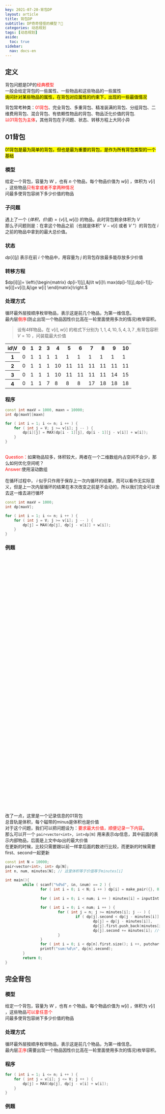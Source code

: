 ```yaml
---
key: 2021-07-20-背包DP
layout: article
title: 背包DP
subtitle: DP奇奇怪怪的模型？🤔
categories: 动态规划
tags: [动态规划]
aside:
  toc: true
sidebar:
  nav: docs-en
---
```


## 定义
背包问题是DP的<span style="color: red;">经典模型</span>  
一般会给定背包的一些属性、一些物品和这些物品的一些属性  
<mark>询问针对某些物品的属性，在背包对应属性的约束下，出现的一些最值情况</mark>
  
背包常考种类：<span style="color: red;">01背包</span>、完全背包、多重背包、精准装满的背包、分组背包、二维费用背包、混合背包、有依赖性物品的背包、物品泛化价值的背包.  
<span style="color: red;">以01背包为主体</span>，其他背包在子问题、状态、转移方程上大同小异

## 01背包
<mark>01背包是最为简单的背包，但也是最为重要的背包，是作为所有背包类型的一个基础</mark>  
### 模型
给定一个背包，容量为 $W$ ，也有 $n$ 个物品，每个物品价值为 $w[i]$ ，体积为 $v[i]$ ，这些物品<span style="color: red;">只有拿或者不拿两种情况</span>  
问最多使背包容纳下多少价值的物品

### 子问题
遇上了一个 $\{体积， 价值\} = \{v[i], w[i]\}$ 的物品，此时背包剩余体积为 $V$   
那么子问题则是：在拿这个物品之前（也就是体积" $V-v[i]$ 或者 $V$ "）的背包在 $i$ 之前的物品中拿到的最大总价值。


### 状态
$dp[i][j]$ 表示在前 $i$ 个物品中，用容量为 $j$ 的背包存放最多能存放多少价值 

### 转移方程 
$dp[i][j]=
  \left\{\begin{matrix} 
   dp[i-1][j],&j\lt w[i]\\
   max(dp[i-1][j],dp[i-1][j-w[i]]+v[i]),&j\ge w[i]
\end{matrix}\right.$ 

### 处理方式
循环最外层按顺序枚举物品，表示这是前几个物品，为第一维信息。  
最内层<span style="color: red;">倒序</span>(防止出现一个物品因性价比高在一轮里面使用多次的情况)枚举容积。  
>设有4样物品，在 ${v[i], w[i]}$ 的格式下分别为 ${1,1},{4,10},{5,4},{3,7}$ ,有背包容积 $V=10$ ，问装载最大价值
<table>
	<tr>
		<th>id\V</th><th>0</th><th>1</th><th>2</th><th>3</th><th>4</th><th>5</th><th>6</th><th>7</th><th>8</th><th>9</th><th>10</th>
	</tr>
	<tr>
		<th>1</th><td>0</td><td>1</td><td>1</td><td>1</td><td>1</td><td>1</td><td>1</td><td>1</td><td>1</td><td>1</td><td>1</td>
	</tr>
	<tr>
		<th>2</th><td>0</td><td>1</td><td>1</td><td>1</td><td>10</td><td>11</td><td>11</td><td>11</td><td>11</td><td>11</td><td>11</td>
	</tr>
	<tr>
		<th>3</th><td>0</td><td>1</td><td>1</td><td>1</td><td>10</td><td>11</td><td>11</td><td>11</td><td>11</td><td>14</td><td>15</td>
	</tr>
	<tr>
		<th>4</th><td>0</td><td>1</td><td>1</td><td>7</td><td>8</td><td>8</td><td>8</td><td>17</td><td>18</td><td>18</td><td>18</td>
	</tr>
</table>

### 程序

```cpp
const int maxV = 1000, maxn = 10000;
int dp[maxV][maxn]

for ( int i = 1; i <= n; i ++ ) {
	for ( int j = V; j >= v[i]; j -- ) {
		dp[i][j] = MAX(dp[i - 1][j], dp[i - 1][j - v[i]] + w[i]);
	}
}
```
<br><span style="color: red;">Question：</span>如果物品较多，体积较大，两者在一个二维数组内占空间不会少，那么如何优化空间呢？  
<span style="color: red;">Answer:</span>使用滚动数组<br>  
在循环过程中， $i$ 似乎只作用于保存上一次内循环的结果，而可以看作无实际意义，但是上一次内层循环的结果在本次改变之前是不会动的，所以我们完全可以舍去这一维去进行循环  

```cpp
const int maxV = 1000;
int dp[maxV];

for ( int i = 1; i <= n; i ++ ) {
	for ( int j = V; j >= v[i]; j -- ) {
		dp[j] = MAX(dp[j], dp[j - v[i]] + w[i]);
	}
}
```
### 例题
<a style="display: block; background-image:url(https://img-blog.csdnimg.cn/20210720090230837.png); height: 800px; width: 730px;border-radius:15px;" href="https://vjudge.net/contest/447638#problem/M"> </a>
<br><br>
改了一点，这里是一个记录信息的01背包   
总音轨是体积，每个磁带的minus是体积也是价值  
对于这个问题，我们可以把问题设为：<span style="color:red;">要求最大价值，顺便记录一下内容</span>。  
那么可以开一个 `pair<vector<int>, int>dp[N]` 用来表示dp信息，其中前面的表示内部物品，后面是上文中dp出的最大价值  
在更新的时候，比较只需要跟以前一样拿后面的数进行比较，而更新的时候需要first、second一起更新  

```cpp
const int N = 10000;
pair<vector<int>, int> dp[N];
int n, num, minutes[N]; // 这里体积等于价值等于minutes[i]

int main(){
        while ( scanf("%d%d", &n, &num) == 2 ) {
                for ( int i = 0; i < N; i ++ ) dp[i] = make_pair({}, 0); //初始化
                
                for ( int i = 0; i < num; i ++ ) minutes[i] = inputInt(); 
                
                for ( int i = 0; i < num; i ++ ) {
                        for ( int j = n; j >= minutes[i]; j -- ) {
                                if ( dp[j].second < dp[j - minutes[i]].second + minutes[i] ) //朴素的比较
                                        dp[j] = dp[j - minutes[i]],
                                        dp[j].first.push_back(minutes[i]),
                                        dp[j].second += minutes[i]; //一起更新
                        }
                }
                for ( int i = 0; i < dp[n].first.size(); i ++, putchar(' ') ) outInt(dp[n].first[i]);
                printf("sum:%d\n", dp[n].second);
        }
        return 0;
}
```

## 完全背包

### 模型
给定一个背包，容量为 $W$ ，也有 $n$ 个物品，每个物品价值为 $w[i]$ ，体积为 $v[i]$ ，这些物品<span style="color: red;">可以拿任意个</span>  
问最多使背包容纳下多少价值的物品

### 处理方式
循环最外层按顺序枚举物品，表示这是前几个物品，为第一维信息。  
最内层<span style="color: red;">正序</span>(需要出现一个物品因性价比高在一轮里面使用多次的情况)枚举容积。  

### 程序

```cpp
for ( int i = 1; i <= n; i ++ ) {
	for ( int j = v[i]; j <= V; j ++ ) {
		dp[j] = MAX(dp[j], dp[j - v[i] + w[i]);
	}
}
```

### 例题
<a style="display: block; background-image:url(https://img-blog.csdnimg.cn/20210720093102465.png); height: 900px; width: 1000px;border-radius:15px;" href="http://acm.hdu.edu.cn/showproblem.php?pid=1248"> </a>
<br><br>
此时背包体积为骑士带的钱数，三种药瓶的花费既是体积也是价值  
其余的就是基本的完全背包模板

```cpp
const int N = 11000;
int dp[N];
int a[3] = {150, 200, 350};

int main(){
        int cass;
        for( cass = inputInt(); cass; cass -- ) {
                MEM(dp, 0); int V = inputInt();
                for ( int i = 0; i < 3; i ++ ) {
                        for ( int j = a[i]; j <= V; j ++) { 
                                dp[j] = MAX(dp[j], dp[j - a[i]] + a[i]);
                        }
                }
                outInt(V - dp[V]); puts("");
        }
        return 0;
}
```
## 多重背包
### 前置知识-二进制拆分
><span style="color: red;">合理性：</span>$2$ 从 $1\rightarrow n$ 的整数次幂中选若干个相加，可以表示出 $0\rightarrow 2^{n+1}-1$ 这些整数

二进制拆分是一种合理分配物品的手段，有效避免了一个个分配的高复杂度  
<mark>通过二进制拆分我们可以把一个固定很大数量的物品在很快的速度下分成一块块独立的小01背包物品</mark>
  
合并中的个数按顺序为 $2^0,\;2^1,\;2^2\;....\;2^k,\;2^{k+1},\;...$  
在无法完整拆分为一整块二次幂数量时停止，并将剩下的这些物品自己合并为一块  
例： $20\rightarrow1,\;2,\;4,\;8,\;5$

```cpp
vector<int> V, W; //拆分后每一块的物品和价值
inline void manage ( int x, int v, int w ) { // 个数，体积，价值
	int t = 1; // 拆到的块一块包含的物品数
	while(x >= t){
		V.push_back(v * t); 
		W.push_back(w * t);
		x -= t;
		t <<= 1;
	}
	if(x) V.push_back(v * x), W.push_back(w * x);
}

/*
 *当然也可以写到输入里面
 *看个人喜好
*/
```

### 模型
给定一个背包，容量为 $W$ ，也有 $n$ 个物品，每个物品价值为 $w[i]$ ，体积为 $v[i]$ , <span style="color: red;">数量</span>为 $x[i]$  
问最多使背包容纳下多少价值的物品

### 处理方式
用二进制拆分把多重背包变成01背包
循环最外层按顺序枚举物品，表示这是前几个物品，为第一维信息。  
最内层<span style="color: red;">正序</span>(需要出现一个物品因性价比高在一轮里面使用多次的情况)枚举容积。  

### 程序

```cpp
for(int i = 1; i <= n; i ++ ) {
	int x = inputInt(), v = inputInt(), w = inputInt();
	Manage(x, v, w);
}
for ( int i = 0; i < V.size(); i ++ ) {
	for ( int j = v[i]; j <= V; j ++ ) {
		dp[j] = MAX(dp[j], dp[j - V[i] + W[i]);
	}
}
```

### 例题
<a style="display: block; background-image:url(https://img-blog.csdnimg.cn/20210720101513353.png); height: 930px; width: 810px; border-radius:15px;" href="https://vjudge.net/contest/447638#problem/L"> </a>
<br><br>
这是一个<span style="color: red;">方案数类</span>的背包dp问题    
首先就是和多重背包一样要二进制拆分一下  
方案数在聚合时，类似于递推经典题的爬楼梯问题  
聚合方案数得到最终值<br><br>
在这里我们聚合方案数时就是背包的中心转移方程改编： $dp[j] += dp[j - v[i]]$

```cpp
const int N = 110, M = 1e5 + 10;
int a[N], c[N];
int dp[M];

int main(){
        int n, m;
        while ( scanf("%d%d", &n, &m) == 2 && n || m ) {
                vector<int> cost; // 转换输入：二进制转换
                for ( int i = 0; i < n; i ++ ) a[i] = inputInt();
                for ( int i = 0; i < n; i ++ ) {
                        c[i] = inputInt();
                        for ( int k = 1; k <= c[i]; k <<= 1 ) {
                                c[i] -= k;
                                cost.push_back ( k * a[i] );
                        }
                        if(c[i]) cost.push_back ( c[i] * a[i] );
                }

                // 开始多重背包
                MEM(dp, 0); dp[0] = 1; // 初始化：0就是都不拿，有这么一种拿法
                for ( int i = 0; i < cost.size(); i ++ ) {
                        for ( int j = m; j >= cost[i]; j --) {
                                dp[j] += dp[j - cost[i]]; // 集合前面的方案数
                        }
                }

                int res = 0;
                for ( int i = 1; i <= m; i ++ ) res += dp[i] != 0;
                outInt(res); puts("");
        }
        return 0;
}
```
## 精准装满的背包
写法和上题几乎一样，都是聚合方案数，然后对每一个子问题（小容量）分析是否有方案

## 分组背包

### 模型
给定一个背包，容量为 $W$ ，也有 $n$ 个物品，每个物品价值为 $w[i]$ ，体积为 $v[i]$ , <span style="color: red;">物品被分成几组，每组的物品只能选一个放进背包</span>  
问最多使背包容纳下多少价值的物品

### 处理方式
以组为外部遍历，一组挑取一个（组号与当前枚举组相同的），以<spans style="color: red;">体积为第二层循环，以物品为第三层循环</span>，这样在加了一个特判之后可以<span style="color: red;">保证每一组内的物品最多有一个被加入背包</span>

### 程序

```cpp
for ( int group = 1; group <= groups; group ++ ) {
	for ( int j = m; j >= 0; j -- ) {
		for ( int i = 1; i <= n; i ++ ) {
			if ( gp[i] == group && j >= v[i] ) dp[j] = MAX(dp[j], dp[j - v[i]] + w[i]);
		}
	}
}
```

### 例题
<a style="display: block; background-image:url(https://img-blog.csdnimg.cn/20210720161804136.png); height: 750px; width: 760px; border-radius:15px;" href="https://www.luogu.com.cn/problem/P1757"> </a>
<br><br>

就像上面说的那样，这里给了物品体积，价值，组编号， 我们就只需要照着这个顺序来写即可

```cpp
int v[1005], w[1005], s[1005];//物品占体积，价值，所占组数

int nSet = 0;//最多的组数
int dp[1005];

int main()
{
    int m, n;
    cin >> m >> n;
    for (int i = 1; i <= n; i++)
        cin >> v[i] >> w[i] >> s[i], nSet = max(nSet, s[i]);//找出枚举组数的范围

    for (int set = 1; set <= nSet; set++) //枚举组
        for (int j = m; j >= 0; j--) //枚举体积
            for (int i = 1; i <= n;i++) //枚举物品（要放在最里面，保证每一组内的物品最多有一个被加入背包）
                if(s[i] == set && j >= v[i])
                    dp[j] = max(dp[j], dp[j - v[i]] + w[i]);
    
    cout << dp[m] << endl;
    return 0;
}
```

## 二维费用

### 模型
给定一个背包，容量为 $W$ ，<span style="color: red;">最大承重</span>为 $M$ ，也有 $n$ 个物品，每个物品价值为 $w[i]$ ，体积为 $v[i]$ ， <span style="color: red;">质量</span>为 $m[i]$ 
问最多使背包容纳下多少价值的物品
>一般是这类质量问题，不过有很多的较难的题都会将第二维费用放得很隐晦

### 状态表示
此时状态也要变化，由<span style="color: red;">两维做下标</span>方便直接查到并利用这个最优解  

### 处理方式
与01背包一样，循环外层枚举物品，内层建立约束循环  

### 程序

```cpp
const int maxV = 100, maxM = 100;
int dp[maxV][maxM];

for ( int i = 0; i < n; i ++ ) {
	for ( int j = V; j >= v[i]; j -- ) {
		for ( int k = M; k >= m[i]; k -- ) {
			dp[j][k] = MAX(dp[j][k], dp[j - v[i]][k - m[i]] + w[i]);
		}
	}
}
```

### 例题
<a style="display: block; background-image:url(https://img-blog.csdnimg.cn/20210720165842590.png); height: 800px; width: 740px; border-radius:15px;" href="https://www.luogu.com.cn/problem/P1507"> </a>
<br><br>
解法上面的程序几乎没什么区别

## 混合背包

### 模型
给定一个背包，容量为 $W$ ，也有 $n$ 个物品，每个物品价值为 $w[i]$ ，体积为 $v[i]$ ， <span style="color: red;">有的物品只能拿一个，有的物品可以拿好几个，也有的物品可以拿任意个</span>

### 处理方式
物品被分为<span style="color: red;">两个遍历顺序</span>，一个是以多重背包化成的01背包和原01背包的顺序，一个是完全背包的顺序

### 程序

```cpp
int maxV = 1000;
int id[10000]; // 标记，0为01背包，1为完全背包

inline void Manage(){
	for ( int i = 1; i <= N; i ++ ) {
		if() {} // 若多重或者01就二进制拆分一下
		else {} // 若不是就自己开一个，两者做好区分标记
	}
}



for ( int i = 0; i < n; i ++ ) {
	if ( id[i] ) {
		for ( int j = v[i]; j <= V; j ++ ) { 
			dp[j] = MAX(dp[j], dp[j - v[i]] + w[i]);
		}
	} else {
		for ( int j = V; j >= v[i]; j -- ) {
			dp[j] = AMX(dp[j], dp[j - v[i]] + w[i]);
		}
	}
}
```

### 例题
<a style="display: block; background-image:url(https://img-blog.csdnimg.cn/20210720173920720.png); height: 850px; width: 740px; border-radius:15px;" href="https://www.luogu.com.cn/problem/P1833"> </a>
<br><br>

与上面一样，就是看如何去划分物品，分为两个部分。一个01背包部分，一个完全背包部分。  
划分之后的物品也要记得<span style="color: red;">标记</span>

```cpp
int T;
int N;
int t[100005], w[100005], flag[100005];//敲进去的每种花的用时、满足感、flag
int manaT[100005], manaW[100005], manaFlag[100005];//组合后的
int cnt = 1;//组合后的组数
void manage()
{
    for (int i = 1; i <= N; i++)
    {
        if (flag[i])//若01或多重就二进制一下
        {
            int x = 1;
            while (flag[i] >= x)
            {
                manaT[cnt] = t[i] * x;
                manaW[cnt] = w[i] * x;
                manaFlag[cnt++] = 1;//01与多重物品标记为1
                flag[i] -= x;
                x <<= 1;
            }
            if (flag[i])
                manaT[cnt] = t[i] * flag[i], manaW[cnt] = w[i] * flag[i], manaFlag[cnt++] = 1;
        }

        else//若完全就自己开一个
        {
            manaT[cnt] = t[i];
            manaW[cnt] = w[i];
            manaFlag[cnt++] = 0;//完全物品标记为0
        }
    }
}
int main()
{
    int h1, m1, h2, m2;
    scanf("%d:%d%d:%d", &h1, &m1, &h2, &m2);
    T = h2 * 60 + m2 - h1 * 60 - m1;//计算总时间（背包总容量）

    cin >> N;
    for (int i = 1; i <= N; i++)
        cin >> t[i] >> w[i] >> flag[i];
    manage();

    int dp[T + 10] = {0};//dp[i]表示在前i时间获取最大满足感
    for (int i = 1; i < cnt; i++)
    {
        //下面是三种背包物品的不同递推操作
        if (manaFlag[i])//01与多重
        {
            for (int j = T; j >= manaT[i]; j--)
                dp[j] = max(dp[j], dp[j - manaT[i]] + manaW[i]);
        }
        else//完全
        {
            for (int j = manaT[i]; j <= T; j++)
                dp[j] = max(dp[j], dp[j - manaT[i]] + manaW[i]);
        }
    }
    
    cout << dp[T] << endl;
    return 0;
}
```  

## 有依赖性物品的背包

### 模型
给定一个背包，容量为 $W$ ，也有 $n$ 个物品，每个物品价值为 $w[i]$ ，体积为 $v[i]$ ， <span style="color: red;">这些物品中有一些依赖关系，如果装了某样东西，也必须装另外一样东西</span>
问最多使背包容纳下多少价值的物品

### 处理方式
先预处理一下，将同依赖性物品分为一组，建立<span style="color: red;">下标关系</span>（一般可以让被依赖物品作为0，依赖别物品 a 的物品 x 作为 a 数组后面的正数下标）。  
然后在选择物品时，先只选择被依赖物品，然后根据价值贡献决定是否要选依赖这个物品的物品  

### 程序
这个不好表示，详见题目与代码

### 例题
<a style="display: block; background-image:url(https://img-blog.csdnimg.cn/20210720190545335.png); height: 1150px; width: 650px; border-radius:15px;" href="https://www.luogu.com.cn/problem/P1064"> </a>
<br><br>
按上面说的处理方式  
我们首先应该对物件预处理：设置一个主导位置也就是 [0]，对附件设置[1]和[2]  
我们不用考虑是不是买这个附件连带着主件一起买，而是应该考虑买这个主件的时候要不要买附件  
这样就有了一个可操作空间去决策，买这个主件附带的这个附件是否会更优  
 
 ```cpp
 int v[100][3], w[100][3]; //v[i][j]表示第i套物品的前j件的体积，w[i][j]表示第i套物品的前j件价值
int V;//背包容量
int n;//物品个数

int main()
{
    cin >> V >> n;
    for (int i = 1; i <= n;i++)//优化：主附件并为一个组合，每次遇到附件就将它挪到主件那一组
    {
        int a, b, c;
        cin >> a >> b >> c;//a表示这件物品的体积，a*b表示这件物品的价值，c表这件物品的主件情况
        if(!c)//若为主件
            v[i][0] = a, w[i][0] = a * b;
        else//若为附件
        {
            if(!w[c][1])//主件后面第一个没有被占，放在第一个
                v[c][1] = a, w[c][1] = a * b;
            else//被占了，放在第二个
                v[c][2] = a, w[c][2] = a * b;
        }
    }

    int dp[32010];
    for (int i = 1; i <= n;i++)
    {
        for (int j = V; j >= v[i][0] && v[i][0]; j--)//稍微优化一下时间，记住：附件是没有自己的i的（地位好低）
        {
            dp[j] = max(dp[j], dp[j - v[i][0]] + w[i][0]);//只选主件
            v[i][0] + v[i][1] > j ?: dp[j] = max(dp[j], dp[j - v[i][0] - v[i][1]] + w[i][0] + w[i][1]);//买主件与第一个附件
            v[i][0] + v[i][2] > j ?: dp[j] = max(dp[j], dp[j - v[i][0] - v[i][2]] + w[i][0] + w[i][2]);//买主件与第二个附件
            v[i][0] + v[i][1] + v[i][2] > j ?: dp[j] = max(dp[j], dp[j - v[i][0] - v[i][1] - v[i][2]] + w[i][0] + w[i][1] + w[i][2]);//买主件与两个附件
        }
    }
    cout << dp[V] << endl;
    return 0;
}
 ```
 
## 泛化物品背包

### 模型
给定一个背包，容量为 $W$ ，也有 $n$ 个物品，每个物品价值为 $w(i)$ ，体积为 $v[i]$   
<span style="color: red;">⚠️：其中的物品价值是个函数，表示会随某种情况而改变</span>

### 处理方式
物品的价值没有一个固定的数组，而是<span style="color: red;">设一个计算函数，在特定的情况特定传入即可</span>

### 程序

```cpp
inline int getW ( int i ) {
	return w[i] * 10;
}
inline int getV ( int i ) {
	return v[i] * 10;
}
for ( int i = 0; i < n; i ++ ) {
	for ( int j = V; j >= v[i]; j -- ) {
		dp[j] = MAX ( dp[j], dp[j - getV ( i )] + getW ( i ) );
	}
}
```

### 例题
<a style="display: block; background-image:url(https://img-blog.csdnimg.cn/20210720193523990.png); height: 1000px; width: 750px; border-radius:15px;" href="https://www.luogu.com.cn/problem/P1417"> </a>
<br><br>

令 $d$ 表示菜  
设计一下 $v[i]$ 和 $w[i]$ ，得到 $v[i] = d[i].t ，\; w[i] = d[i].a - j * d[i].b$   
所以循环处理方式就是 $dp[j] = max(dp[j], dp[j-d[i].t]+d[i].a-j*d[i].b)$

```cpp
struct dish//菜的a,b和用时t
{
    ll a, b, t;
    friend bool operator < (node a, node b) {
	    return a.b * b.t > b.b * a.t;
    }
} d[100];

ll T, n;
int main()
{
    cin >> T >> n;
    for (int i = 1; i <= n; i++)
        cin >> d[i].a;
    for (int i = 1; i <= n; i++)
        cin >> d[i].b;
    for (int i = 1; i <= n; i++)
        cin >> d[i].t;
    sort(d + 1, d + 1 + n, cmp);

    ll dp[100005] = {0};
    ll max1 = 0;
    for (int i = 1; i <= n; i++){
        for (int j = T; j >= d[i].t; j--){
            dp[j] = max(dp[j], dp[j - d[i].t] + d[i].a - j * d[i].b);//正常01背包价值模拟，要注意时间是j
            max1 = max(max1, dp[j]);//用的是该方案中最后的时间，不一定时间越靠后越好
        }
    }
    cout << max1 << endl;
    return 0;
}
```
